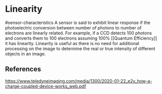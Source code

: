 # Linearity
#sensor-characteristics 
A sensor is said to exhibit linear response if the photoelectric conversion between number of photons to number of electrons are linearly related. For example, if a CCD detects 100 photons and converts them to 100 electrons assuming 100% [[Quantum Efficiency]] it has linearity. Linearity is useful as there is no need for additional processing on the image to determine the real or true intensity of different objects in an image.

## References
https://www.teledyneimaging.com/media/1300/2020-01-22_e2v_how-a-charge-coupled-device-works_web.pdf

